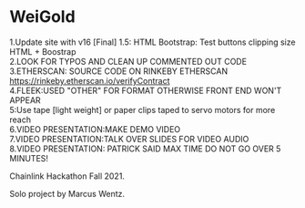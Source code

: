 # WeiGold
1.Update site with v16 [Final]
1.5: HTML Bootstrap: Test buttons clipping size HTML + Boostrap \
2.LOOK FOR TYPOS AND CLEAN UP COMMENTED OUT CODE\
3.ETHERSCAN: SOURCE CODE ON RINKEBY ETHERSCAN https://rinkeby.etherscan.io/verifyContract \
4.FLEEK:USED "OTHER" FOR FORMAT OTHERWISE FRONT END WON'T APPEAR\
5:Use tape [light weight] or paper clips taped to servo motors for more reach\
6.VIDEO PRESENTATION:MAKE DEMO VIDEO\
7.VIDEO PRESENTATION:TALK OVER SLIDES FOR VIDEO AUDIO\
8.VIDEO PRESENTATION: PATRICK SAID MAX TIME DO NOT GO OVER 5 MINUTES!

Chainlink Hackathon Fall 2021.

Solo project by Marcus Wentz.
